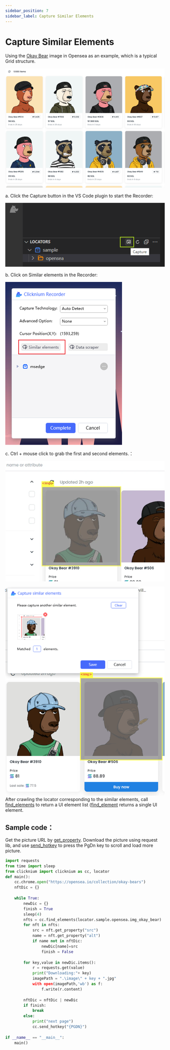 ```yaml
---
sidebar_position: 7
sidebar_label: Capture Similar Elements
---
```



# Capture Similar Elements

Using the [Okay Bear](https://opensea.io/collection/okay-bears) image in Opensea as an example, which is a typical Grid structure.

![](./img/okb.png)


a.  Click the Capture button in the VS Code plugin to start the Recorder: 

![](./img/Recorder.png)

b. Click on Similar elements in the Recorder:


![](./img/similarelements.png)

c. Ctrl + mouse click to grab the first and second elements.：


![](./img/firstelement_similar.png)

![](./img/similarelements_save.png)  
After crawling the locator corresponding to the similar elements, call [find_elements](https://www.clicknium.com/documents/references/python/webdriver/browser/browsertab/webelement/find_elements) to return a UI element list ([find_element](https://www.clicknium.com/documents/references/python/webdriver/browser/browsertab/webelement/find_element) returns a single UI element.


## Sample code：

Get the picture URL by [get_property](https://www.clicknium.com/documents/references/python/uielement/get_property). Download the picture using request lib, and use [send_hotkey](https://www.clicknium.com/documents/references/python/uielement/send_hotkey) to press the PgDn key to scroll and load more picture. 

```python
import requests
from time import sleep
from clicknium import clicknium as cc, locator
def main():
    cc.chrome.open("https://opensea.io/collection/okay-bears")
    nftDic = {}

    while True:
        newDic = {}
        finish = True
        sleep(4)
        nfts = cc.find_elements(locator.sample.opensea.img_okay_bear)
        for nft in nfts:
            src = nft.get_property("src")
            name = nft.get_property("alt")
            if name not in nftDic:
                newDic[name]=src
                finish = False

        for key,value in newDic.items():
            r = requests.get(value)
            print("Downloading:"+ key)
            imagePath = ".\image\" + key + ".jpg"
            with open(imagePath,'wb') as f:
                f.write(r.content)

        nftDic = nftDic | newDic
        if finish:
            break
        else:
            print("next page")
            cc.send_hotkey("{PGDN}")

if __name__ == "__main__":
    main()
```